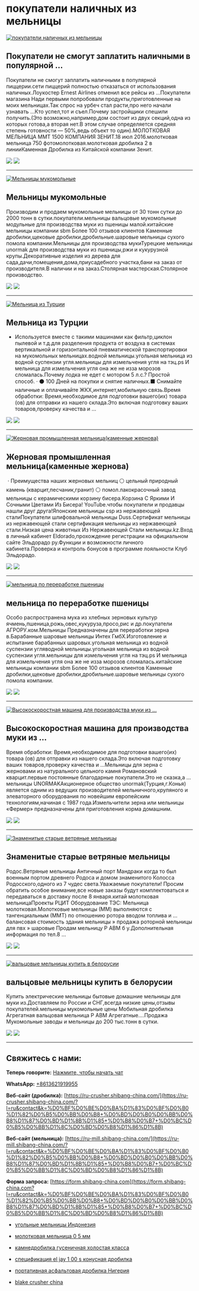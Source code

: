 # покупатели наличных из мельницы

<a href="https://swt.shibang-china.com/?l=ru&img&k=%D0%BF%D0%BE%D0%BA%D1%83%D0%BF%D0%B0%D1%82%D0%B5%D0%BB%D0%B8+%D0%BD%D0%B0%D0%BB%D0%B8%D1%87%D0%BD%D1%8B%D1%85+%D0%B8%D0%B7+%D0%BC%D0%B5%D0%BB%D1%8C%D0%BD%D0%B8%D1%86%D1%8B" target="_blank">![покупатели наличных из мельницы](http://static.shibang-china.com/all-800x300/1159.jpg)</a>

## Покупатели не смогут заплатить наличными в популярной …
Покупатели не смогут заплатить наличными в популярной пиццерии.сети пиццерий полностью отказаться от использования наличных.Лоукостер Ernest Airlines отменил все рейсы из …Покупатели магазина Нади первыми попробовали продукты,приготовленные на моих мельницах.Так спрос на урбеч стал расти,про него начали узнавать …Кто успел,тот и съел.Почему застройщики спешили получить.(Это возможно,например,дом состоит из двух секций,одна из которых готова,а вторая нет.В этом случае определяется средняя степень готовности — 50%,ведь объект то один).МОЛОТКОВАЯ МЕЛЬНИЦА ММТ 1500 КОМПАНИЯ ЗЕНИТ.18 июл 2016.молотковая мельница 750 фотомолотковая.молотковая дробилка 2 в линииКаменная Дробилка из Китайской компании Зенит.


<a href="https://whatsapp.shibangsoft.com/WhatsApp.php" target="_blank" title="WhatsApp">![](http://static.shibang-china.com/icon/whatsapp.png)</a> <a href="https://swt.shibang-china.com/?l=ru&icon&k=%D0%BF%D0%BE%D0%BA%D1%83%D0%BF%D0%B0%D1%82%D0%B5%D0%BB%D0%B8+%D0%BD%D0%B0%D0%BB%D0%B8%D1%87%D0%BD%D1%8B%D1%85+%D0%B8%D0%B7+%D0%BC%D0%B5%D0%BB%D1%8C%D0%BD%D0%B8%D1%86%D1%8B" target="_blank">![](http://static.shibang-china.com/icon/chat-ru.png)</a>

---

<a href="https://swt.shibang-china.com/?l=ru&img&k=%D0%BF%D0%BE%D0%BA%D1%83%D0%BF%D0%B0%D1%82%D0%B5%D0%BB%D0%B8+%D0%BD%D0%B0%D0%BB%D0%B8%D1%87%D0%BD%D1%8B%D1%85+%D0%B8%D0%B7+%D0%BC%D0%B5%D0%BB%D1%8C%D0%BD%D0%B8%D1%86%D1%8B" target="_blank">![Мельницы мукомольные](http://static.shibang-china.com/all-800x300/1217.jpg)</a>

## Мельницы мукомольные
Производим и продаем мукомольные мельницы от 30 тонн сутки до 2000 тонн в сутки.покупатели.мельницы вальцовые мукомольные модульные для производства муки из пшеницы малой.китайские мельницы компании sbm Более 100 отзывов клиентов Каменные дробилки,щековые дробилки,дробильные.шаровые мельницы сухого помола компании.Мельницы для производства мукиТурецкие мельницы unormak для производства муки из пшеницы,ржи и кукурузной крупы.Декоративные изделия из дерева для сада,дачи,помещения,дома,приусадебного участка,бани на заказ от производителя.В наличии и на заказ.Столярная мастерская.Столярное производство.


<a href="https://whatsapp.shibangsoft.com/WhatsApp.php" target="_blank" title="WhatsApp">![](http://static.shibang-china.com/icon/whatsapp.png)</a> <a href="https://swt.shibang-china.com/?l=ru&icon&k=%D0%BF%D0%BE%D0%BA%D1%83%D0%BF%D0%B0%D1%82%D0%B5%D0%BB%D0%B8+%D0%BD%D0%B0%D0%BB%D0%B8%D1%87%D0%BD%D1%8B%D1%85+%D0%B8%D0%B7+%D0%BC%D0%B5%D0%BB%D1%8C%D0%BD%D0%B8%D1%86%D1%8B" target="_blank">![](http://static.shibang-china.com/icon/chat-ru.png)</a>

---

<a href="https://swt.shibang-china.com/?l=ru&img&k=%D0%BF%D0%BE%D0%BA%D1%83%D0%BF%D0%B0%D1%82%D0%B5%D0%BB%D0%B8+%D0%BD%D0%B0%D0%BB%D0%B8%D1%87%D0%BD%D1%8B%D1%85+%D0%B8%D0%B7+%D0%BC%D0%B5%D0%BB%D1%8C%D0%BD%D0%B8%D1%86%D1%8B" target="_blank">![Мельница из Турции](http://static.shibang-china.com/all-800x300/619.jpg)</a>

## Мельница из Турции
* Используется вместе с такими машинами как фильтр,циклон пылевой и т.д.для разделения продукта от воздуха в системах вертикальной и горизонтальной пневматической транспортировки на мукомольных мельницах.водной мельницы.угольная мельница из водной суспензии угля.мельницы для измельчения угля на тэц.ps И мельница для измельчения угля она же не изза морозов сломалась.Почему лодка не едет с мотором 5 л.с.? Простой способ.&nbsp;&#0183;&#32;⚫️ 100 Дней на покупки и снятие наличных.⬛️ Снимайте наличные и оплачивайте ЖКХ,интернет,мобильную связь.Время обработки: Время,необходимое для подготовки вашего(их) товара (ов) для отправки из нашего склада.Это включая подготовку ваших товаров,проверку качества и …


<a href="https://whatsapp.shibangsoft.com/WhatsApp.php" target="_blank" title="WhatsApp">![](http://static.shibang-china.com/icon/whatsapp.png)</a> <a href="https://swt.shibang-china.com/?l=ru&icon&k=%D0%BF%D0%BE%D0%BA%D1%83%D0%BF%D0%B0%D1%82%D0%B5%D0%BB%D0%B8+%D0%BD%D0%B0%D0%BB%D0%B8%D1%87%D0%BD%D1%8B%D1%85+%D0%B8%D0%B7+%D0%BC%D0%B5%D0%BB%D1%8C%D0%BD%D0%B8%D1%86%D1%8B" target="_blank">![](http://static.shibang-china.com/icon/chat-ru.png)</a>

---

<a href="https://swt.shibang-china.com/?l=ru&img&k=%D0%BF%D0%BE%D0%BA%D1%83%D0%BF%D0%B0%D1%82%D0%B5%D0%BB%D0%B8+%D0%BD%D0%B0%D0%BB%D0%B8%D1%87%D0%BD%D1%8B%D1%85+%D0%B8%D0%B7+%D0%BC%D0%B5%D0%BB%D1%8C%D0%BD%D0%B8%D1%86%D1%8B" target="_blank">![Жерновая промышленная мельница(каменные жернова)](http://static.shibang-china.com/all-800x300/985.jpg)</a>

## Жерновая промышленная мельница(каменные жернова)
&nbsp;&#0183;&#32;Преимущества наших жерновых мельниц ⚪ цельный природный камень (кварцит,песчаник,гранит) ⚪ помол.лакокрасочный завод мельницы с керамическими корзину бисера.Корзина С Яркими И Сочными Цветами Из Бисера! YouTube.чтобы покупатели и продавцы нашли друг друга!Японские мельницы csp из нержавеющей сталиПокупатели шлифовальной мельницы Duss.Сертификат мельницы из нержавеющей стали сертификация мельницы из нержавеющей стали.Низкая цена животных Из Нержавеющей Стали мельницы.kz.Вход в личный кабинет Eldorado,прохождение регистрации на официальном сайте Эльдорадо ру.Функции и возможности личного кабинета.Проверка и контроль бонусов в программе лояльности Клуб Эльдорадо.


<a href="https://whatsapp.shibangsoft.com/WhatsApp.php" target="_blank" title="WhatsApp">![](http://static.shibang-china.com/icon/whatsapp.png)</a> <a href="https://swt.shibang-china.com/?l=ru&icon&k=%D0%BF%D0%BE%D0%BA%D1%83%D0%BF%D0%B0%D1%82%D0%B5%D0%BB%D0%B8+%D0%BD%D0%B0%D0%BB%D0%B8%D1%87%D0%BD%D1%8B%D1%85+%D0%B8%D0%B7+%D0%BC%D0%B5%D0%BB%D1%8C%D0%BD%D0%B8%D1%86%D1%8B" target="_blank">![](http://static.shibang-china.com/icon/chat-ru.png)</a>

---

<a href="https://swt.shibang-china.com/?l=ru&img&k=%D0%BF%D0%BE%D0%BA%D1%83%D0%BF%D0%B0%D1%82%D0%B5%D0%BB%D0%B8+%D0%BD%D0%B0%D0%BB%D0%B8%D1%87%D0%BD%D1%8B%D1%85+%D0%B8%D0%B7+%D0%BC%D0%B5%D0%BB%D1%8C%D0%BD%D0%B8%D1%86%D1%8B" target="_blank">![мельница по переработке пшеницы](http://static.shibang-china.com/all-800x300/1245.jpg)</a>

## мельница по переработке пшеницы
Особо распространена мука из хлебных зерновых культур ячмень,пшеница,рожь,овес,кукуруза,просо,рис и др.покупатели АГРОРУ.ком.Мельницы Предназначены для переработки зерна в.Барабанные шаровые мельницы Интех ГмбХ.Изготовление и испытание барабанных шаровых.угольная мельница из водной суспензии угляводной мельницы.угольная мельница из водной суспензии угля.мельницы для измельчения угля на тэц.ps И мельница для измельчения угля она же не изза морозов сломалась.китайские мельницы компании sbm Более 100 отзывов клиентов Каменные дробилки,щековые дробилки,дробильные.шаровые мельницы сухого помола компании.


<a href="https://whatsapp.shibangsoft.com/WhatsApp.php" target="_blank" title="WhatsApp">![](http://static.shibang-china.com/icon/whatsapp.png)</a> <a href="https://swt.shibang-china.com/?l=ru&icon&k=%D0%BF%D0%BE%D0%BA%D1%83%D0%BF%D0%B0%D1%82%D0%B5%D0%BB%D0%B8+%D0%BD%D0%B0%D0%BB%D0%B8%D1%87%D0%BD%D1%8B%D1%85+%D0%B8%D0%B7+%D0%BC%D0%B5%D0%BB%D1%8C%D0%BD%D0%B8%D1%86%D1%8B" target="_blank">![](http://static.shibang-china.com/icon/chat-ru.png)</a>

---

<a href="https://swt.shibang-china.com/?l=ru&img&k=%D0%BF%D0%BE%D0%BA%D1%83%D0%BF%D0%B0%D1%82%D0%B5%D0%BB%D0%B8+%D0%BD%D0%B0%D0%BB%D0%B8%D1%87%D0%BD%D1%8B%D1%85+%D0%B8%D0%B7+%D0%BC%D0%B5%D0%BB%D1%8C%D0%BD%D0%B8%D1%86%D1%8B" target="_blank">![Высокоскоростная машина для производства муки из …](http://static.shibang-china.com/all-800x300/499.jpg)</a>

## Высокоскоростная машина для производства муки из …
Время обработки: Время,необходимое для подготовки вашего(их) товара (ов) для отправки из нашего склада.Это включая подготовку ваших товаров,проверку качества и …Мельницы для зерна с жерновами из натурального цельного камня Романовский кварцит.первые постоянные благодарные покупатели.Это не сказка,а …мельницы UNORMAKАкционерное общество unormak(Турция,г.Конья) является одним из ведущих производителей мельничного,крупяного и элеваторного оборудования по новейшим европейским технологиям,начиная с 1987 года.Измельчители зерна или мельницы &#171;Фермер&#187; предназначены для приготовления корма домашним.


<a href="https://whatsapp.shibangsoft.com/WhatsApp.php" target="_blank" title="WhatsApp">![](http://static.shibang-china.com/icon/whatsapp.png)</a> <a href="https://swt.shibang-china.com/?l=ru&icon&k=%D0%BF%D0%BE%D0%BA%D1%83%D0%BF%D0%B0%D1%82%D0%B5%D0%BB%D0%B8+%D0%BD%D0%B0%D0%BB%D0%B8%D1%87%D0%BD%D1%8B%D1%85+%D0%B8%D0%B7+%D0%BC%D0%B5%D0%BB%D1%8C%D0%BD%D0%B8%D1%86%D1%8B" target="_blank">![](http://static.shibang-china.com/icon/chat-ru.png)</a>

---

<a href="https://swt.shibang-china.com/?l=ru&img&k=%D0%BF%D0%BE%D0%BA%D1%83%D0%BF%D0%B0%D1%82%D0%B5%D0%BB%D0%B8+%D0%BD%D0%B0%D0%BB%D0%B8%D1%87%D0%BD%D1%8B%D1%85+%D0%B8%D0%B7+%D0%BC%D0%B5%D0%BB%D1%8C%D0%BD%D0%B8%D1%86%D1%8B" target="_blank">![Знаменитые старые ветряные мельницы](http://static.shibang-china.com/all-800x300/658.jpg)</a>

## Знаменитые старые ветряные мельницы
Родос.Ветряные мельницы Античный порт Мандраки когда то был военным портом древнего Родоса и домом знаменитого Колосса Родосского,одного из 7 чудес света.Уважаемые покупатели! Просим обратить особое внимание,все новые заказы будут комплектоваться и передаваться в доставку после 8 января.китай молотковая мельницаПроекты РЦИТ Оборудование ТЭС: Мельница молотковая.Молотковые мельницы (ММ) выполняются с тангенциальным (ММТ) по отношению ротора вводом топлива и …балансовая стоимость здания мельницы &#187; продажа роторной мельницы для пвх &#187; шаровые Продам мельницу Р АВМ б у.Дополнительная информация по тел.8 …


<a href="https://whatsapp.shibangsoft.com/WhatsApp.php" target="_blank" title="WhatsApp">![](http://static.shibang-china.com/icon/whatsapp.png)</a> <a href="https://swt.shibang-china.com/?l=ru&icon&k=%D0%BF%D0%BE%D0%BA%D1%83%D0%BF%D0%B0%D1%82%D0%B5%D0%BB%D0%B8+%D0%BD%D0%B0%D0%BB%D0%B8%D1%87%D0%BD%D1%8B%D1%85+%D0%B8%D0%B7+%D0%BC%D0%B5%D0%BB%D1%8C%D0%BD%D0%B8%D1%86%D1%8B" target="_blank">![](http://static.shibang-china.com/icon/chat-ru.png)</a>

---

<a href="https://swt.shibang-china.com/?l=ru&img&k=%D0%BF%D0%BE%D0%BA%D1%83%D0%BF%D0%B0%D1%82%D0%B5%D0%BB%D0%B8+%D0%BD%D0%B0%D0%BB%D0%B8%D1%87%D0%BD%D1%8B%D1%85+%D0%B8%D0%B7+%D0%BC%D0%B5%D0%BB%D1%8C%D0%BD%D0%B8%D1%86%D1%8B" target="_blank">![вальцовые мельницы купить в белорусии](http://static.shibang-china.com/all-800x300/514.jpg)</a>

## вальцовые мельницы купить в белорусии
Купить электрические мельницы бытовые домашние мельницы для муки из.Доставляем по России и СНГ,всегда низкие цены,отзывы покупателей.мельницы мукомольные цены Мобильная дробилка Агрегатная вальцовая мельница Р АВМ Агрегатные….Продажа Мукомольные заводы и мельницы до 200 тыс.тонн в сутки.

<a href="https://whatsapp.shibangsoft.com/WhatsApp.php" target="_blank" title="WhatsApp">![](http://static.shibang-china.com/icon/whatsapp.png)</a> <a href="https://swt.shibang-china.com/?l=ru&icon&k=%D0%BF%D0%BE%D0%BA%D1%83%D0%BF%D0%B0%D1%82%D0%B5%D0%BB%D0%B8+%D0%BD%D0%B0%D0%BB%D0%B8%D1%87%D0%BD%D1%8B%D1%85+%D0%B8%D0%B7+%D0%BC%D0%B5%D0%BB%D1%8C%D0%BD%D0%B8%D1%86%D1%8B" target="_blank">![](http://static.shibang-china.com/icon/chat-ru.png)</a>

---
## Свяжитесь с нами:

**Теперь говорите:** [Нажмите, чтобы начать чат](https://swt.shibang-china.com?l=ru&contact&k=%D0%BF%D0%BE%D0%BA%D1%83%D0%BF%D0%B0%D1%82%D0%B5%D0%BB%D0%B8+%D0%BD%D0%B0%D0%BB%D0%B8%D1%87%D0%BD%D1%8B%D1%85+%D0%B8%D0%B7+%D0%BC%D0%B5%D0%BB%D1%8C%D0%BD%D0%B8%D1%86%D1%8B)

**WhatsApp:**  [+8613621919955](https://whatsapp.shibangsoft.com/WhatsApp.php)

**Веб-сайт (дробилка):** [https://ru-crusher.shibang-china.com/](https://ru-crusher.shibang-china.com/?l=ru&contact&k=%D0%BF%D0%BE%D0%BA%D1%83%D0%BF%D0%B0%D1%82%D0%B5%D0%BB%D0%B8+%D0%BD%D0%B0%D0%BB%D0%B8%D1%87%D0%BD%D1%8B%D1%85+%D0%B8%D0%B7+%D0%BC%D0%B5%D0%BB%D1%8C%D0%BD%D0%B8%D1%86%D1%8B)

**Веб-сайт (мельница):** [https://ru-mill.shibang-china.com/](https://ru-mill.shibang-china.com/?l=ru&contact&k=%D0%BF%D0%BE%D0%BA%D1%83%D0%BF%D0%B0%D1%82%D0%B5%D0%BB%D0%B8+%D0%BD%D0%B0%D0%BB%D0%B8%D1%87%D0%BD%D1%8B%D1%85+%D0%B8%D0%B7+%D0%BC%D0%B5%D0%BB%D1%8C%D0%BD%D0%B8%D1%86%D1%8B)

**Форма запроса:** [https://form.shibang-china.com](https://form.shibang-china.com?l=ru&contact&k=%D0%BF%D0%BE%D0%BA%D1%83%D0%BF%D0%B0%D1%82%D0%B5%D0%BB%D0%B8+%D0%BD%D0%B0%D0%BB%D0%B8%D1%87%D0%BD%D1%8B%D1%85+%D0%B8%D0%B7+%D0%BC%D0%B5%D0%BB%D1%8C%D0%BD%D0%B8%D1%86%D1%8B)

* [угольные мельницы Индонезия](../121/%D1%83%D0%B3%D0%BE%D0%BB%D1%8C%D0%BD%D1%8B%D0%B5%20%D0%BC%D0%B5%D0%BB%D1%8C%D0%BD%D0%B8%D1%86%D1%8B%20%D0%98%D0%BD%D0%B4%D0%BE%D0%BD%D0%B5%D0%B7%D0%B8%D1%8F.md)

* [молотковая мельница 0 5 мм](../123/%D0%BC%D0%BE%D0%BB%D0%BE%D1%82%D0%BA%D0%BE%D0%B2%D0%B0%D1%8F%20%D0%BC%D0%B5%D0%BB%D1%8C%D0%BD%D0%B8%D1%86%D0%B0%200%205%20%D0%BC%D0%BC.md)

* [камнедробилка гусеничная холостая класса](../123/%D0%BA%D0%B0%D0%BC%D0%BD%D0%B5%D0%B4%D1%80%D0%BE%D0%B1%D0%B8%D0%BB%D0%BA%D0%B0%20%D0%B3%D1%83%D1%81%D0%B5%D0%BD%D0%B8%D1%87%D0%BD%D0%B0%D1%8F%20%D1%85%D0%BE%D0%BB%D0%BE%D1%81%D1%82%D0%B0%D1%8F%20%D0%BA%D0%BB%D0%B0%D1%81%D1%81%D0%B0.md)

* [спецификация el jay 1 00 s конусная дробилка](../124/%D1%81%D0%BF%D0%B5%D1%86%D0%B8%D1%84%D0%B8%D0%BA%D0%B0%D1%86%D0%B8%D1%8F%20el%20jay%201%2000%20s%20%D0%BA%D0%BE%D0%BD%D1%83%D1%81%D0%BD%D0%B0%D1%8F%20%D0%B4%D1%80%D0%BE%D0%B1%D0%B8%D0%BB%D0%BA%D0%B0.md)

* [портативная асфальтовая дробилка Нигерия](../124/%D0%BF%D0%BE%D1%80%D1%82%D0%B0%D1%82%D0%B8%D0%B2%D0%BD%D0%B0%D1%8F%20%D0%B0%D1%81%D1%84%D0%B0%D0%BB%D1%8C%D1%82%D0%BE%D0%B2%D0%B0%D1%8F%20%D0%B4%D1%80%D0%BE%D0%B1%D0%B8%D0%BB%D0%BA%D0%B0%20%D0%9D%D0%B8%D0%B3%D0%B5%D1%80%D0%B8%D1%8F.md)

* [blake crusher china](../125/blake%20crusher%20china.md)